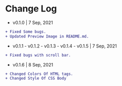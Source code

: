 # Change Log

- v0.1.0 | 7 Sep, 2021

```diff
+ Fixed Some bugs.
+ Updated Preview Image in README.md.

```

- v0.1.1 - v0.1.2 - v0.1.3 - v0.1.4 - v0.1.5 | 7 Sep, 2021

```diff
+ Fixed bugs with scroll bar.
```

- v0.1.6 | 8 Sep, 2021

```diff
+ Changed Colors Of HTML tags.
+ Changed Style Of CSS Body

```